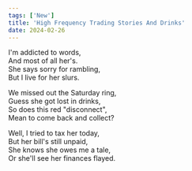 ```yaml
---
tags: ['New']
title: 'High Frequency Trading Stories And Drinks'
date: 2024-02-26
---
```


I'm addicted to words,  
And most of all her's.  
She says sorry for rambling,  
But I live for her slurs.

We missed out the Saturday ring,  
Guess she got lost in drinks,  
So does this red "disconnect",  
Mean to come back and collect?

Well, I tried to tax her today,  
But her bill's still unpaid,  
She knows she owes me a tale,  
Or she'll see her finances flayed.  
